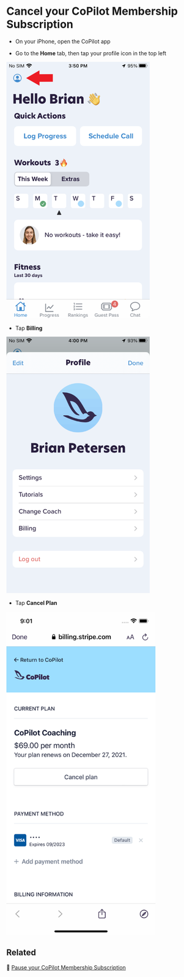 # Cancel your CoPilot Membership Subscription

- On your iPhone, open the CoPilot app

- Go to the **Home** tab, then tap your profile icon in the top left

<img src="png/08071464840337ea3e66f691a3f4ffdbd5f1d237.png" width="375">

- Tap **Billing**

<img src="png/1a09c53b7a7371b883598d1b33f44ef794d0e75e.png" width="375">

- Tap **Cancel Plan**

<img src="png/d5e74f3a3147243236b0ae5d50412f3fce7c47f4.png" width="390">

## Related

📌 [Pause your CoPilot Membership Subscription](pause-your-copilot-membership-subscription.md)
